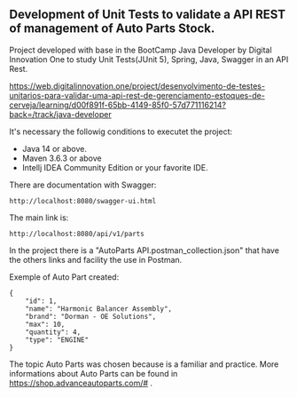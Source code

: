 ## Development of Unit Tests to validate a API REST of management of Auto Parts Stock.</h2>

Project developed with base in the BootCamp Java Developer by Digital Innovation One to
study Unit Tests(JUnit 5), Spring, Java, Swagger in an API Rest.

https://web.digitalinnovation.one/project/desenvolvimento-de-testes-unitarios-para-validar-uma-api-rest-de-gerenciamento-estoques-de-cerveja/learning/d00f891f-65bb-4149-85f0-57d771116214?back=/track/java-developer

It's necessary the followig conditions to executet the project:

* Java 14 or above.
* Maven 3.6.3 or above
* Intellj IDEA Community Edition or your favorite IDE.

There are documentation with Swagger:
````
http://localhost:8080/swagger-ui.html
````

The main link is:

```
http://localhost:8080/api/v1/parts
```

In the project there is a "AutoParts API.postman_collection.json" that have the others links and facility the use in Postman.

Exemple of Auto Part created:

````
{
    "id": 1,
    "name": "Harmonic Balancer Assembly",
    "brand": "Dorman - OE Solutions",
    "max": 10,
    "quantity": 4,
    "type": "ENGINE"
}
````

The topic Auto Parts was chosen because is a familiar and practice. 
More informations about Auto Parts can be found in https://shop.advanceautoparts.com/# .





